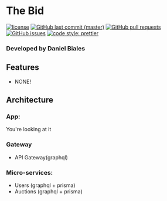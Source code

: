 # The Bid

[![license](https://img.shields.io/github/license/the-bid/web-app.svg?style=flat-square)](https://github.com/the-bid/web-app/blob/master/LICENSE)
[![GitHub last commit (master)](https://img.shields.io/github/last-commit/the-bid/web-app/master.svg?style=flat-square)](https://github.com/the-bid/web-app/commits/master)
[![GitHub pull requests](https://img.shields.io/github/issues-pr/the-bid/web-app.svg?style=flat-square)](https://github.com/the-bid/web-app/pulls)
[![GitHub issues](https://img.shields.io/github/issues/the-bid/web-app.svg?style=flat-square)](https://github.com/the-bid/web-app/issues)
[![code style: prettier](https://img.shields.io/badge/code_style-prettier-ff69b4.svg?style=flat-square)](https://github.com/prettier/prettier)

### Developed by Daniel Biales

## Features
- NONE!

## Architecture

### App:
You're looking at it

### Gateway
- API Gateway(graphql)

### Micro-services:
- Users (graphql + prisma)
- Auctions (graphql + prisma)
